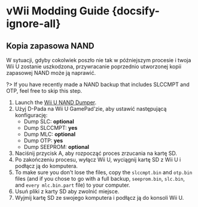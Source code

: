 # vWii Modding Guide {docsify-ignore-all}

## Kopia zapasowa NAND

W sytuacji, gdyby cokolwiek poszło nie tak w późniejszym procesie i twoja Wii U zostanie uszkodzona, przywracanie poprzednio utworzonej kopii zapasowej NAND może ją naprawić.

?> If you have recently made a NAND backup that includes SLCCMPT and OTP, feel free to skip this step.

1. Launch the [Wii U NAND Dumper](browser-exploit).
2. Użyj D-Pada na Wii U GamePad'zie, aby ustawić następującą konfigurację:
   - Dump SLC: **optional**
   - Dump SLCCMPT: **yes**
   - Dump MLC: **optional**
   - Dump OTP: **yes**
   - Dump SEEPROM: **optional**
3. Naciśnij przycisk A, aby rozpocząć proces zrzucania na kartę SD.
4. Po zakończeniu procesu, wyłącz Wii U, wyciągnij kartę SD z Wii U i podłącz ją do komputera.
5. To make sure you don't lose the files, copy the `slccmpt.bin` and `otp.bin` files (and if you chose to go with a full backup, `seeprom.bin`, `slc.bin`, and `every mlc.bin.part` file) to your computer.
6. Usuń pliki z karty SD aby zwolnić miejsce.
7. Wyjmij kartę SD ze swojego komputera i podłącz ją do konsoli Wii U.

